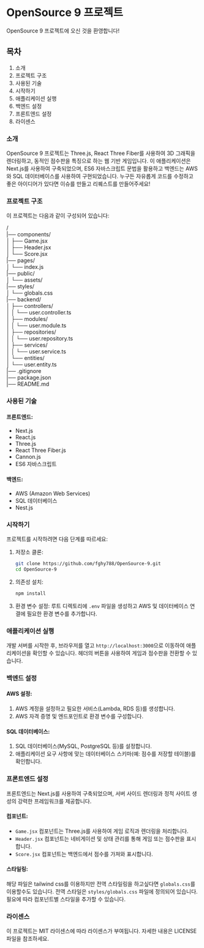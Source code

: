 # OpenSource 9 프로젝트
OpenSource 9 프로젝트에 오신 것을 환영합니다!

## 목차
1. 소개
2. 프로젝트 구조
3. 사용된 기술
4. 시작하기
5. 애플리케이션 실행
6. 백엔드 설정
7. 프론트엔드 설정
8. 라이센스

### 소개
OpenSource 9 프로젝트는 Three.js, React Three Fiber를 사용하여 3D 그래픽을 렌더링하고, 동적인 점수판을 특징으로 하는 웹 기반 게임입니다. 이 애플리케이션은 Next.js를 사용하여 구축되었으며, ES6 자바스크립트 문법을 활용하고 백엔드는 AWS와 SQL 데이터베이스를 사용하여 구현되었습니다. 누구든 자유롭게 코드를 수정하고 좋은 아이디어가 있다면 이슈를 만들고 리퀘스트를 만들어주세요!

### 프로젝트 구조
이 프로젝트는 다음과 같이 구성되어 있습니다:

/<br/>
|── components/  
│ ├── Game.jsx  
│ ├── Header.jsx  
│ └── Score.jsx  
|── pages/  
│ └── index.js   
|── public/  
│ └── assets/  
|── styles/  
│ └── globals.css  
|── backend/  
│ ├── controllers/  
│ │ └── user.controller.ts  
│ ├── modules/  
│ │ └── user.module.ts  
│ ├── repositories/  
│ │ └── user.repository.ts  
│ ├── services/  
│ │ └── user.service.ts  
│ └── entities/  
│ └── user.entity.ts  
|── .gitignore  
|── package.json  
|── README.md  

### 사용된 기술

#### 프론트엔드:
- Next.js
- React.js
- Three.js
- React Three Fiber.js
- Cannon.js
- ES6 자바스크립트

#### 백엔드:
- AWS (Amazon Web Services)
- SQL 데이터베이스
- Nest.js

### 시작하기
프로젝트를 시작하려면 다음 단계를 따르세요:

1. 저장소 클론:
    ```bash
    git clone https://github.com/fghy788/OpenSource-9.git
    cd OpenSource-9
    ```

2. 의존성 설치:
    ```bash
    npm install
    ```

3. 환경 변수 설정:
   루트 디렉토리에 `.env` 파일을 생성하고 AWS 및 데이터베이스 연결에 필요한 환경 변수를 추가합니다.

### 애플리케이션 실행
개발 서버를 시작한 후, 브라우저를 열고 `http://localhost:3000`으로 이동하여 애플리케이션을 확인할 수 있습니다. 헤더의 버튼을 사용하여 게임과 점수판을 전환할 수 있습니다.

### 백엔드 설정
#### AWS 설정:
1. AWS 계정을 설정하고 필요한 서비스(Lambda, RDS 등)를 생성합니다.
2. AWS 자격 증명 및 엔드포인트로 환경 변수를 구성합니다.

#### SQL 데이터베이스:
1. SQL 데이터베이스(MySQL, PostgreSQL 등)를 설정합니다.
2. 애플리케이션 요구 사항에 맞는 데이터베이스 스키마(예: 점수를 저장할 테이블)를 확인합니다.

### 프론트엔드 설정
프론트엔드는 Next.js를 사용하여 구축되었으며, 서버 사이드 렌더링과 정적 사이트 생성의 강력한 프레임워크를 제공합니다.

#### 컴포넌트:
- `Game.jsx` 컴포넌트는 Three.js를 사용하여 게임 로직과 렌더링을 처리합니다.
- `Header.jsx` 컴포넌트는 네비게이션 및 상태 관리를 통해 게임 또는 점수판을 표시합니다.
- `Score.jsx` 컴포넌트는 백엔드에서 점수를 가져와 표시합니다.

#### 스타일링:
해당 파일은 tailwind css를 이용하지만 전역 스타일링을 하고싶다면 `globals.css`를 이용할수도 있습니다. 전역 스타일은 `styles/globals.css` 파일에 정의되어 있습니다. 필요에 따라 컴포넌트별 스타일을 추가할 수 있습니다.

### 라이센스
이 프로젝트는 MIT 라이센스에 따라 라이센스가 부여됩니다. 자세한 내용은 LICENSE 파일을 참조하세요.
